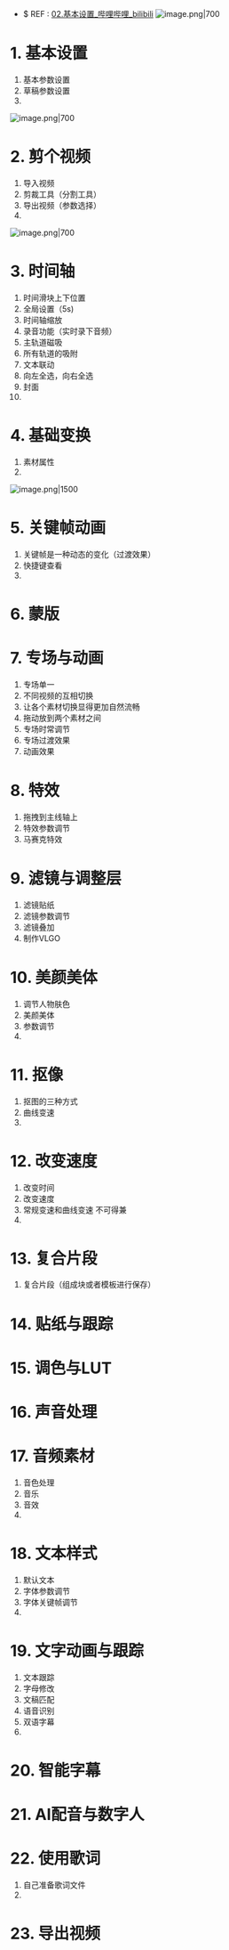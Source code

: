 - $ REF : [02.基本设置_哔哩哔哩_bilibili](https://www.bilibili.com/video/BV16E421A7Ts?spm_id_from=333.788.player.switch&vd_source=d1167fc706d8bb4a356a82d19d9d3304&p=2)
![image.png|700](https://fig-1321973591.cos.ap-nanjing.myqcloud.com/20241108184053.png)

# 1. 基本设置
1. 基本参数设置
2. 草稿参数设置
3. 
![image.png|700](https://fig-1321973591.cos.ap-nanjing.myqcloud.com/20241107215404.png)

# 2. 剪个视频
1. 导入视频
2. 剪裁工具（分割工具）
3. 导出视频（参数选择）
4. 
![image.png|700](https://fig-1321973591.cos.ap-nanjing.myqcloud.com/20241107221209.png)

# 3. 时间轴
1. 时间滑块上下位置
2. 全局设置（5s)
3. 时间轴缩放
4. 录音功能（实时录下音频）
5. 主轨道磁吸
6. 所有轨道的吸附
7. 文本联动
8. 向左全选，向右全选
9. 封面
10. 


# 4. 基础变换
1. 素材属性
2. 
![image.png|1500](https://fig-1321973591.cos.ap-nanjing.myqcloud.com/20241107223350.png)

# 5. 关键帧动画
1. 关键帧是一种动态的变化（过渡效果）
2. 快捷键查看
3. 


# 6. 蒙版



# 7. 专场与动画
1. 专场单一
2. 不同视频的互相切换
3. 让各个素材切换显得更加自然流畅
4. 拖动放到两个素材之间
5. 专场时常调节
6. 专场过渡效果
7. 动画效果


# 8. 特效
1. 拖拽到主线轴上
2. 特效参数调节
3. 马赛克特效

# 9. 滤镜与调整层
1. 滤镜贴纸
2. 滤镜参数调节
3. 滤镜叠加
4. 制作VLGO
# 10. 美颜美体
1. 调节人物肤色
2. 美颜美体
3. 参数调节
4. 

# 11. 抠像
1. 抠图的三种方式
2. 曲线变速
3. 

# 12. 改变速度
1. 改变时间
2. 改变速度
3. 常规变速和曲线变速 不可得兼
4. 
# 13. 复合片段
1. 复合片段（组成块或者模板进行保存）

# 14. 贴纸与跟踪


# 15. 调色与LUT


# 16. 声音处理


# 17. 音频素材
1. 音色处理
2. 音乐
3. 音效
4. 

# 18. 文本样式
1. 默认文本
2. 字体参数调节
3. 字体关键帧调节
4. 

# 19. 文字动画与跟踪
1. 文本跟踪
2. 字母修改
3. 文稿匹配
4. 语音识别
5. 双语字幕
6. 

# 20. 智能字幕


# 21. AI配音与数字人


# 22. 使用歌词
1. 自己准备歌词文件
2. 

# 23. 导出视频




